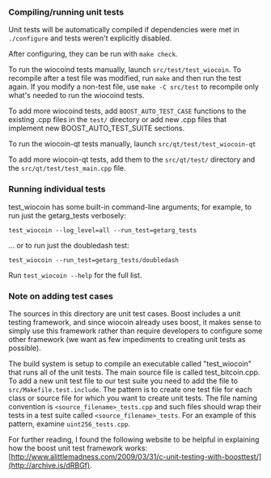 ### Compiling/running unit tests

Unit tests will be automatically compiled if dependencies were met in `./configure`
and tests weren't explicitly disabled.

After configuring, they can be run with `make check`.

To run the wiocoind tests manually, launch `src/test/test_wiocoin`. To recompile
after a test file was modified, run `make` and then run the test again. If you
modify a non-test file, use `make -C src/test` to recompile only what's needed
to run the wiocoind tests.

To add more wiocoind tests, add `BOOST_AUTO_TEST_CASE` functions to the existing
.cpp files in the `test/` directory or add new .cpp files that
implement new BOOST_AUTO_TEST_SUITE sections.

To run the wiocoin-qt tests manually, launch `src/qt/test/test_wiocoin-qt`

To add more wiocoin-qt tests, add them to the `src/qt/test/` directory and
the `src/qt/test/test_main.cpp` file.

### Running individual tests

test_wiocoin has some built-in command-line arguments; for
example, to run just the getarg_tests verbosely:

    test_wiocoin --log_level=all --run_test=getarg_tests

... or to run just the doubledash test:

    test_wiocoin --run_test=getarg_tests/doubledash

Run `test_wiocoin --help` for the full list.

### Note on adding test cases

The sources in this directory are unit test cases.  Boost includes a
unit testing framework, and since wiocoin already uses boost, it makes
sense to simply use this framework rather than require developers to
configure some other framework (we want as few impediments to creating
unit tests as possible).

The build system is setup to compile an executable called "test_wiocoin"
that runs all of the unit tests.  The main source file is called
test_bitcoin.cpp. To add a new unit test file to our test suite you need
to add the file to `src/Makefile.test.include`. The pattern is to create
one test file for each class or source file for which you want to create
unit tests.  The file naming convention is `<source_filename>_tests.cpp`
and such files should wrap their tests in a test suite
called `<source_filename>_tests`. For an example of this pattern,
examine `uint256_tests.cpp`.

For further reading, I found the following website to be helpful in
explaining how the boost unit test framework works:
[http://www.alittlemadness.com/2009/03/31/c-unit-testing-with-boosttest/](http://archive.is/dRBGf).
